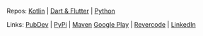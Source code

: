 Repos: [Kotlin](https://github.com/rtmigo?tab=repositories&q=&type=source&language=kotlin&sort=stargazers) | [Dart & Flutter](https://github.com/rtmigo?tab=repositories&q=&type=source&language=dart&sort=stargazers) | [Python](https://github.com/rtmigo?tab=repositories&q=&type=source&language=python&sort=stargazers)   

Links: [PubDev](https://pub.dev/publishers/revercode.com/packages) | [PyPi](https://pypi.org/user/rtmigo/) | [Maven](https://search.maven.org/search?q=g:io.github.rtmigo) [Google Play](https://play.google.com/store/apps/developer?id=Revercode) | [Revercode](https://revercode.com/) | [LinkedIn](https://www.linkedin.com/in/artg/)

